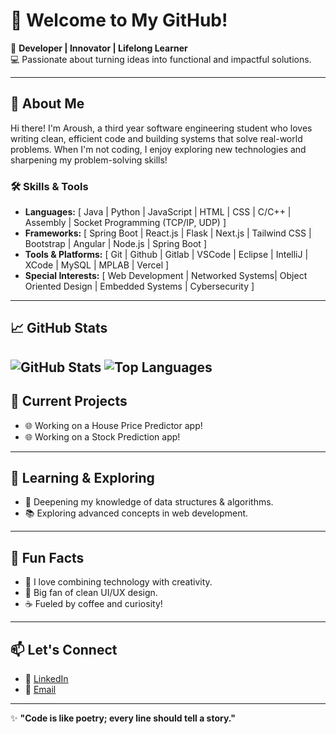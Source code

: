# 👋 Welcome to My GitHub!  

🚀 **Developer | Innovator | Lifelong Learner**  
💻 Passionate about turning ideas into functional and impactful solutions.  

---

## 🌟 About Me  
Hi there! I'm Aroush, a third year software engineering student who loves writing clean, efficient code and building systems that solve real-world problems. When I'm not coding, I enjoy exploring new technologies and sharpening my problem-solving skills!

### 🛠 Skills & Tools  
- **Languages:** [ Java | Python | JavaScript | HTML | CSS | C/C++ | Assembly | Socket Programming (TCP/IP, UDP) ]
- **Frameworks:** [ Spring Boot | React.js | Flask | Next.js | Tailwind CSS | Bootstrap | Angular | Node.js | Spring Boot ]  
- **Tools & Platforms:** [ Git | Github | Gitlab | VSCode | Eclipse | IntelliJ | XCode | MySQL | MPLAB | Vercel ]  
- **Special Interests:** [ Web Development | Networked Systems| Object Oriented Design | Embedded Systems | Cybersecurity ]

---

## 📈 GitHub Stats  
![GitHub Stats](https://github-readme-stats.vercel.app/api?username=aroushq1&show_icons=true&theme=radical&cache_seconds=1800&v=1)
![Top Languages](https://github-profile-summary-cards.vercel.app/api/cards/repos-per-language?username=aroushq1&theme=radical)  
---

## 🔭 Current Projects  
- 🌐 Working on a House Price Predictor app!
- 🌐 Working on a Stock Prediction app!

---

## 🌱 Learning & Exploring  
- 🧠 Deepening my knowledge of data structures & algorithms.  
- 📚 Exploring advanced concepts in web development.  

---

## 🎯 Fun Facts  
- 🌌 I love combining technology with creativity.  
- 🎨 Big fan of clean UI/UX design.  
- ☕ Fueled by coffee and curiosity!  

---

## 📫 Let's Connect    
- 💼 [LinkedIn](https://www.linkedin.com/in/aroush-qureshi-156a63260/)   
- 📧 [Email](mailto:aroushq1@gmail.com)

---

✨ **"Code is like poetry; every line should tell a story."**  
